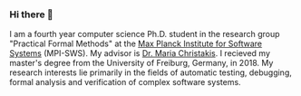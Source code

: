 ### Hi there 👋

I am a fourth year computer science Ph.D. student in the research group "Practical Formal Methods" at the [Max Planck Institute for Software Systems](https://www.mpi-sws.org/) (MPI-SWS). My advisor is [Dr. Maria Christakis](https://mariachris.github.io/). I recieved my master's degree from the University of Freiburg, Germany, in 2018. My research interests lie primarily in the fields of automatic testing, debugging, formal analysis and verification of complex software systems.
